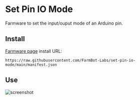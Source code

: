 # Set Pin IO Mode
Farmware to set the input/ouput mode of an Arduino pin.

## Install
[Farmware page](https://my.farm.bot/app/designer/farmware) install URL:
```
https://raw.githubusercontent.com/FarmBot-Labs/set-pin-io-mode/main/manifest.json
```

## Use

![screenshot](https://user-images.githubusercontent.com/12681652/40814211-bcb52238-64f3-11e8-99b4-2dd6f599dce6.png)

